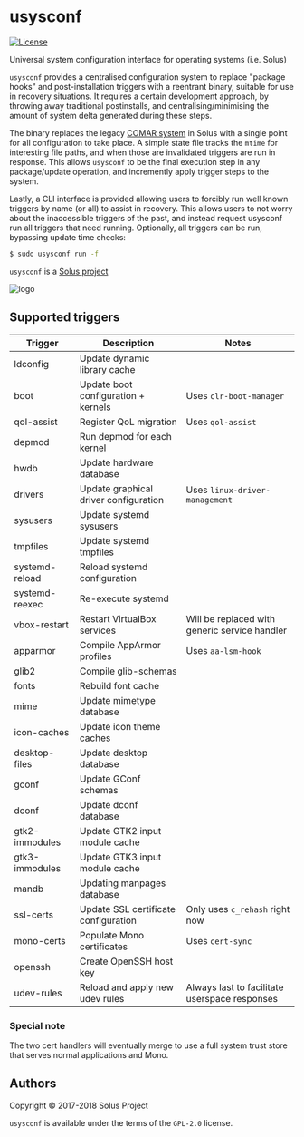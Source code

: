 # usysconf

[![License](https://img.shields.io/badge/License-GPL%202.0-blue.svg)](https://opensource.org/licenses/GPL-2.0)

Universal system configuration interface for operating systems (i.e. Solus)

`usysconf` provides a centralised configuration system to replace "package hooks" and post-installation triggers with a reentrant binary, suitable for use in recovery situations. It requires a certain development approach, by throwing away traditional postinstalls, and centralising/minimising the amount of system delta generated during these steps.

The binary replaces the legacy [COMAR system](https://solus-project.com/2017/11/12/this-week-in-solus-install-48/) in Solus with a single point for all configuration to take place. A simple state file tracks the `mtime` for interesting file paths, and when those are invalidated triggers are run in response. This allows `usysconf` to be the final execution step in any package/update operation, and incremently apply trigger steps to the system.

Lastly, a CLI interface is provided allowing users to forcibly run well known triggers by name (or all) to assist in recovery. This allows users to not worry about the inaccessible triggers of the past, and instead request usysconf run all triggers that need running. Optionally, all triggers can be run, bypassing update time checks:

```bash
$ sudo usysconf run -f
```

`usysconf` is a [Solus project](https://solus-project.com/)

![logo](https://build.solus-project.com/logo.png)

## Supported triggers

| Trigger        | Description                             | Notes                                         |
|----------------|-----------------------------------------|-----------------------------------------------|
| ldconfig       | Update dynamic library cache            |                                               |
| boot           | Update boot configuration + kernels     | Uses `clr-boot-manager`                       |
| qol-assist     | Register QoL migration                  | Uses `qol-assist`                             |
| depmod         | Run depmod for each kernel              |                                               |
| hwdb           | Update hardware database                |                                               |
| drivers        | Update graphical driver configuration   | Uses `linux-driver-management`                |
| sysusers       | Update systemd sysusers                 |                                               |
| tmpfiles       | Update systemd tmpfiles                 |                                               |
| systemd-reload | Reload systemd configuration            |                                               |
| systemd-reexec | Re-execute systemd                      |                                               |
| vbox-restart   | Restart VirtualBox services             | Will be replaced with generic service handler |
| apparmor       | Compile AppArmor profiles               | Uses `aa-lsm-hook`                            |
| glib2          | Compile glib-schemas                    |                                               |
| fonts          | Rebuild font cache                      |                                               |
| mime           | Update mimetype database                |                                               |
| icon-caches    | Update icon theme caches                |                                               |
| desktop-files  | Update desktop database                 |                                               |
| gconf          | Update GConf schemas                    |                                               |
| dconf          | Update dconf database                   |                                               |
| gtk2-immodules | Update GTK2 input module cache          |                                               |
| gtk3-immodules | Update GTK3 input module cache          |                                               |
| mandb          | Updating manpages database              |                                               |
| ssl-certs      | Update SSL certificate configuration    | Only uses `c_rehash` right now                |
| mono-certs     | Populate Mono certificates              | Uses `cert-sync`                              |
| openssh        | Create OpenSSH host key                 |                                               |
| udev-rules     | Reload and apply new udev rules         | Always last to facilitate userspace responses |

### Special note

The two cert handlers will eventually merge to use a full system trust store that serves normal applications and Mono.


## Authors

Copyright © 2017-2018 Solus Project

`usysconf` is available under the terms of the `GPL-2.0` license.
